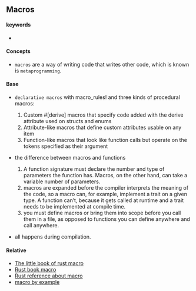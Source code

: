 ## Macros


#### keywords
- 

#### Concepts
- `macros` are a way of writing code that writes other code, which
is known is `metaprogramming`.

#### Base
- `declarative macros` with macro_rules! and three kinds of procedural macros:

    1. Custom #[derive] macros that specify code added with the derive attribute used on structs and enums
    2. Attribute-like macros that define custom attributes usable on any item
    3. Function-like macros that look like function calls but operate on the tokens specified as their argument

- the difference between macros and functions
    1. A function signature must declare the number and type of parameters the function has. Macros, on the other hand, can take a variable number of parameters.
    2. macros are expanded before the compiler interprets the meaning of the code, so a macro can, for example, implement a trait on a given type. A function can’t, because it gets called at runtime and a trait needs to be implemented at compile time.
    3.  you must define macros or bring them into scope before you call them in a file, as opposed to functions you can define anywhere and call anywhere.
- all happens during compilation.


#### Relative
- [The little book of rust macro](https://veykril.github.io/tlborm/)
- [Rust book macro](https://doc.rust-lang.org/beta/book/ch19-06-macros.html)
- [Rust reference about macro](https://doc.rust-lang.org/beta/reference/macros-by-example.html)
- [macro by example](https://doc.rust-lang.org/beta/rust-by-example/macros.html)
